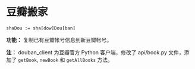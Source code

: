 # 豆瓣搬家

`shaDou := sha[dow]Dou[ban]`

**功能：** 复制已有豆瓣帐号信息到新豆瓣帐号。

**注：** douban\_client 为豆瓣官方 Python 客户端，修改了 api/book.py 文件，添加了 `getBook`, `newBook` 和 `getAllBooks` 方法。
